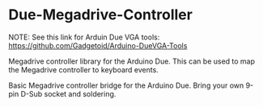 Due-Megadrive-Controller
========================

NOTE: See this link for Arduin Due VGA tools: https://github.com/Gadgetoid/Arduino-DueVGA-Tools

Megadrive controller library for the Arduino Due. This can be used to map the Megadrive controller to keyboard events.

Basic Megadrive controller bridge for the Arduino Due. Bring your own 9-pin D-Sub socket and soldering.
